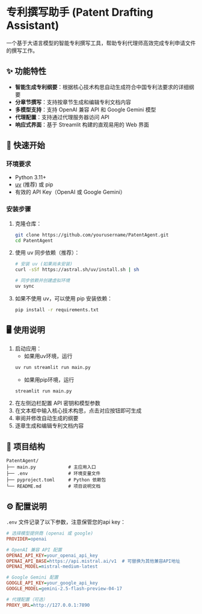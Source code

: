 # 专利撰写助手 (Patent Drafting Assistant)

一个基于大语言模型的智能专利撰写工具，帮助专利代理师高效完成专利申请文件的撰写工作。

## ✨ 功能特性

- **智能生成专利纲要**：根据核心技术构思自动生成符合中国专利法要求的详细纲要
- **分章节撰写**：支持按章节生成和编辑专利文档内容
- **多模型支持**：支持 OpenAI 兼容 API 和 Google Gemini 模型
- **代理配置**：支持通过代理服务器访问 API
- **响应式界面**：基于 Streamlit 构建的直观易用的 Web 界面

## 🚀 快速开始

### 环境要求

- Python 3.11+
- [uv](https://github.com/astral-sh/uv) (推荐) 或 pip
- 有效的 API Key（OpenAI 或 Google Gemini）

### 安装步骤

1. 克隆仓库：
   ```bash
   git clone https://github.com/yourusername/PatentAgent.git
   cd PatentAgent
   ```

2. 使用 uv 同步依赖（推荐）：
   ```bash
   # 安装 uv (如果尚未安装)
   curl -sSf https://astral.sh/uv/install.sh | sh
   
   # 同步依赖并创建虚拟环境
   uv sync
   ```

3. 如果不使用 uv，可以使用 pip 安装依赖：
   ```bash
   pip install -r requirements.txt
   ```

## 🖥️ 使用说明

1. 启动应用：
   - 如果用uv环境，运行
   ```bash
   uv run streamlit run main.py
   ```
   - 如果用pip环境，运行
   ```bash
   streamlit run main.py
   ```
2. 在左侧边栏配置 API 密钥和模型参数
3. 在文本框中输入核心技术构思，点击对应按钮即可生成
4. 审阅并修改自动生成的纲要
5. 逐章生成和编辑专利文档内容

## 📂 项目结构

```
PatentAgent/
├── main.py            # 主应用入口
├── .env               # 环境变量文件
├── pyproject.toml     # Python 依赖包
└── README.md          # 项目说明文档
```
## ⚙️ 配置说明

`.env` 文件记录了以下参数，注意保管您的api key：

```ini
# 选择模型提供商 (openai 或 google)
PROVIDER=openai

# OpenAI 兼容 API 配置
OPENAI_API_KEY=your_openai_api_key
OPENAI_API_BASE=https://api.mistral.ai/v1  # 可替换为其他兼容API地址
OPENAI_MODEL=mistral-medium-latest

# Google Gemini 配置
GOOGLE_API_KEY=your_google_api_key
GOOGLE_MODEL=gemini-2.5-flash-preview-04-17

# 代理配置（可选）
PROXY_URL=http://127.0.0.1:7890
```
